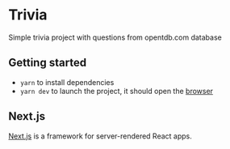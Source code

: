 # Trivia

Simple trivia project with questions from opentdb.com database

## Getting started

- `yarn` to install dependencies
- `yarn dev` to launch the project, it should open the [browser](http://localhost:3000)

## Next.js

[Next.js](https://github.com/zeit/next.js) is a framework for server-rendered React apps.
